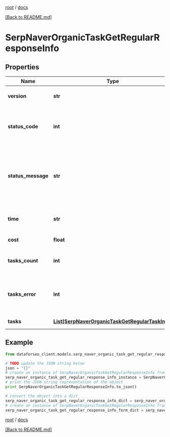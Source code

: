 [root](./../ "root") / [docs](./ "docs")

[[Back to README.md]](./../README.md "[Back to README.md]")

# SerpNaverOrganicTaskGetRegularResponseInfo

## Properties

Name | Type | Description | Notes
------------ | ------------- | ------------- | -------------
**version** | **str** | the current version of the API | [optional]
**status_code** | **int** | general status code you can find the full list of the response codes here | [optional]
**status_message** | **str** | general informational message you can find the full list of general informational messages here | [optional]
**time** | **str** | total execution time, seconds | [optional]
**cost** | **float** | total tasks cost, USD | [optional]
**tasks_count** | **int** | the number of tasks in the tasks array | [optional]
**tasks_error** | **int** | the number of tasks in the tasks array returned with an error | [optional]
**tasks** | [**List[SerpNaverOrganicTaskGetRegularTaskInfo]**](SerpNaverOrganicTaskGetRegularTaskInfo.md) | array of tasks | [optional]

## Example

```python
from dataforseo_client.models.serp_naver_organic_task_get_regular_response_info import SerpNaverOrganicTaskGetRegularResponseInfo

# TODO update the JSON string below
json = "{}"
# create an instance of SerpNaverOrganicTaskGetRegularResponseInfo from a JSON string
serp_naver_organic_task_get_regular_response_info_instance = SerpNaverOrganicTaskGetRegularResponseInfo.from_json(json)
# print the JSON string representation of the object
print SerpNaverOrganicTaskGetRegularResponseInfo.to_json()

# convert the object into a dict
serp_naver_organic_task_get_regular_response_info_dict = serp_naver_organic_task_get_regular_response_info_instance.to_dict()
# create an instance of SerpNaverOrganicTaskGetRegularResponseInfo from a dict
serp_naver_organic_task_get_regular_response_info_form_dict = serp_naver_organic_task_get_regular_response_info.from_dict(serp_naver_organic_task_get_regular_response_info_dict)
```

  

[root](./../ "root") / [docs](./ "docs")

[[Back to README.md]](./../README.md "[Back to README.md]")